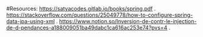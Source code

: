 #Resources:
https://satyacodes.gitlab.io/books/spring.pdf .
https://stackoverflow.com/questions/25049778/how-to-configure-spring-data-jpa-using-xml .
https://www.notion.so/Inversion-de-contr-le-injection-de-d-pendances-a188009051ba49dabc1ca616ac253e74?pvs=4 .
